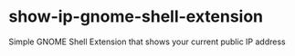 # show-ip-gnome-shell-extension
Simple GNOME Shell Extension that shows your current public IP address
